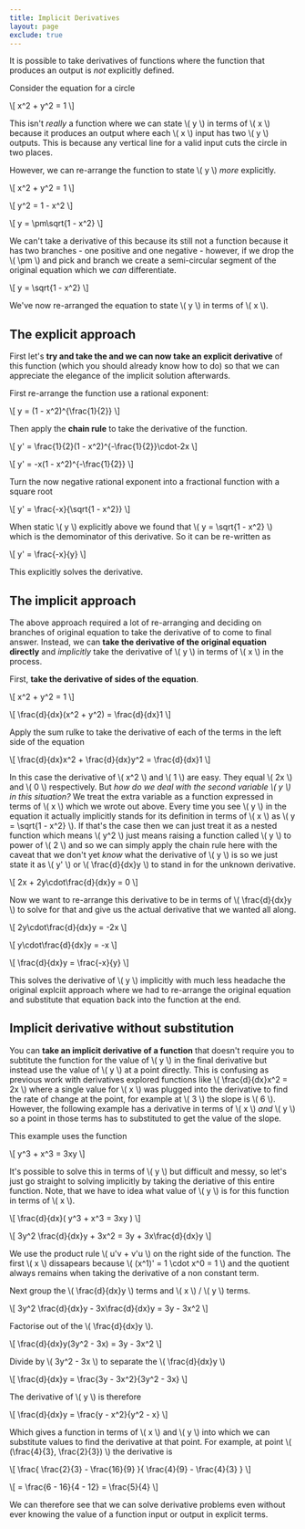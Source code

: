 ```yaml
---
title: Implicit Derivatives
layout: page
exclude: true
---
```


<script type="text/javascript" src="https://cdnjs.cloudflare.com/ajax/libs/mathjax/2.7.0/MathJax.js?config=TeX-AMS_CHTML"></script>

It is possible to take derivatives of functions where the function that produces an output is *not* explicitly defined.

Consider the equation for a circle

\\[ x^2 + y^2 = 1 \\]

This isn't *really* a function where we can state \\( y \\) in terms of \\( x \\) because it produces an output where each \\( x \\) input has two \\( y \\) outputs. This is because any vertical line for a valid input cuts the circle in two places.

However, we can re-arrange the function to state \\( y \\) *more* explicitly.

\\[ x^2 + y^2 = 1 \\]

\\[ y^2 = 1 - x^2 \\]

\\[ y = \pm\sqrt{1 - x^2} \\]

We can't take a derivative of this because its still not a function because it has two branches - one positive and one negative - however, if we drop the \\( \pm \\) and pick and branch we create a semi-circular segment of the original equation which we *can* differentiate.

\\[ y = \sqrt{1 - x^2} \\]

We've now re-arranged the equation to state \\( y \\) in terms of \\( x \\).

## The explicit approach

First let's **try and take the and we can now take an explicit derivative** of this function (which you should already know how to do) so that we can appreciate the elegance of the implicit solution afterwards.

First re-arrange the function use a rational exponent:

\\[ y = (1 - x^2)^{\frac{1}{2}} \\]

Then apply the **chain rule** to take the derivative of the function.

\\[ y' = \frac{1}{2}(1 - x^2)^{-\frac{1}{2}}\cdot-2x \\]

\\[ y' = -x(1 - x^2)^{-\frac{1}{2}} \\]

Turn the now negative rational exponent into a fractional function with a square root

\\[ y' = \frac{-x}{\sqrt{1 - x^2}} \\]

When static \\( y \\) explicitly above we found that \\( y = \sqrt{1 - x^2} \\) which is the demominator of this derivative. So it can be re-written as

\\[ y' = \frac{-x}{y} \\]

This explicitly solves the derivative.

## The implicit approach

The above approach required a lot of re-arranging and deciding on branches of original equation to take the derivative of to come to final answer. Instead, we can **take the derivative of the original equation directly** and *implicitly* take the derivative of \\( y \\) in terms of \\( x \\) in the process.

First, **take the derivative of sides of the equation**.

\\[ x^2 + y^2 = 1 \\]

\\[ \frac{d}{dx}(x^2 + y^2) = \frac{d}{dx}1 \\]

Apply the sum rulke to take the derivative of each of the terms in the left side of the equation

\\[ \frac{d}{dx}x^2 + \frac{d}{dx}y^2 = \frac{d}{dx}1 \\]

In this case the derivative of \\( x^2 \\) and \\( 1 \\) are easy. They equal \\( 2x \\) and \\( 0 \\) respectively. But *how do we deal with the second variable \\( y \\) in this situation?* We treat the extra variable as a function expressed in terms of \\( x \\) which we wrote out above. Every time you see \\( y \\) in the equation it actually implicitly stands for its definition in terms of \\( x \\) as \\( y = \sqrt{1 - x^2} \\). If that's the case then we can just treat it as a nested function which means \\( y^2 \\) just means raising a function called \\( y \\) to power of \\( 2 \\) and so we can simply apply the chain rule here with the caveat that we don't yet *know* what the derivative of \\( y \\) is so we just state it as \\( y' \\) or \\( \frac{d}{dx}y \\) to stand in for the unknown derivative.

\\[ 2x + 2y\cdot\frac{d}{dx}y = 0 \\]

Now we want to re-arrange this derivative to be in terms of \\( \frac{d}{dx}y \\) to solve for that and give us the actual derivative that we wanted all along.

\\[  2y\cdot\frac{d}{dx}y = -2x \\]

\\[ y\cdot\frac{d}{dx}y = -x \\]

\\[ \frac{d}{dx}y = \frac{-x}{y} \\]

This solves the derivative of \\( y \\) implicitly with much less headache the original explciit approach where we had to re-arrange the original equation and substitute that equation back into the function at the end.

## Implicit derivative without substitution

You can **take an implicit derivative of a function** that doesn't require you to subtitute the function for the value of \\( y \\) in the final derivative but instead use the value of \\( y \\) at a point directly. This is confusing as previous work with derivatives explored functions like \\( \frac{d}{dx}x^2 = 2x \\) where a single value for \\( x \\) was plugged into the derivative to find the rate of change at the point, for example at \\( 3 \\) the slope is \\( 6 \\). However, the following example has a derivative in terms of \\( x \\) *and* \\( y \\) so a point in those terms has to substituted to get the value of the slope.

This example uses the function

\\[ y^3 + x^3 = 3xy \\]

It's possible to solve this in terms of \\( y \\) but difficult and messy, so let's just go straight to solving implicitly by taking the deriative of this entire function. Note, that we have to idea what value of \\( y \\) is for this function in terms of \\( x \\).

\\[ \frac{d}{dx}( y^3 + x^3 = 3xy ) \\]

\\[ 3y^2 \frac{d}{dx}y + 3x^2 = 3y + 3x\frac{d}{dx}y \\]

We use the product rule \\( u'v + v'u \\) on the right side of the function. The first \\( x \\) dissapears because \\( (x^1)' = 1 \cdot x^0 = 1 \\) and the quotient always remains when taking the derivative of a non constant term.

Next group the \\( \frac{d}{dx}y \\) terms and \\( x \\) / \\( y \\) terms.

\\[ 3y^2 \frac{d}{dx}y - 3x\frac{d}{dx}y = 3y - 3x^2 \\]

Factorise out of the \\( \frac{d}{dx}y \\).

\\[ \frac{d}{dx}y(3y^2 - 3x) = 3y - 3x^2 \\]

Divide by \\( 3y^2 - 3x \\) to separate the \\( \frac{d}{dx}y \\)

\\[ \frac{d}{dx}y = \frac{3y - 3x^2}{3y^2 - 3x} \\]

The derivative of \\( y \\) is therefore

\\[ \frac{d}{dx}y = \frac{y - x^2}{y^2 - x} \\]

Which gives a function in terms of \\( x \\) and \\( y \\) into which we can substitute values to find the derivative at that point. For example, at point \\( (\frac{4}{3}, \frac{2}{3}) \\) the derivative is

\\[ \frac{
    \frac{2}{3} - \frac{16}{9}
}{
    \frac{4}{9} - \frac{4}{3}
} \\]

\\[ = \frac{6 - 16}{4 - 12} = \frac{5}{4} \\]

We can therefore see that we can solve derivative problems even without ever knowing the value of a function input or output in explicit terms.